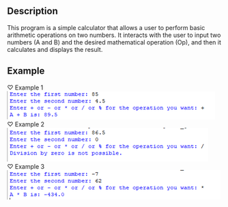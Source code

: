 ## Description
This program is a simple calculator that allows a user to perform basic arithmetic operations on two numbers. It interacts with the user to input two numbers (A and B) and the desired mathematical operation (Op), and then it calculates and displays the result.  
## Example 
♡ Example 1  
<img src="https://github.com/er-hiba/Basic_Calculator/blob/dc74a0ce4a91e53a32d046f4538d6579d5a54c5f/example1.png">  
♡ Example 2  
<img src="https://github.com/er-hiba/Basic_Calculator/blob/dc74a0ce4a91e53a32d046f4538d6579d5a54c5f/example2.png">   
♡ Example 3  
<img src="https://github.com/er-hiba/Basic_Calculator/blob/dc74a0ce4a91e53a32d046f4538d6579d5a54c5f/example3.png">  
